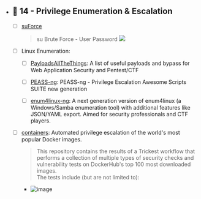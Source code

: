   - ## 🔸 14 - Privilege Enumeration & Escalation
    - [ ] [suForce](https://github.com/d4t4s3c/suForce)
      > su Brute Force - User Password
      > ![](https://github.com/d4t4s3c/suForce/blob/main/screenshot.png)
    - [ ] Linux Enumeration:
      - [ ] [PayloadsAllTheThings](https://github.com/swisskyrepo/PayloadsAllTheThings): A list of useful payloads and bypass for Web Application Security and Pentest/CTF
      - [ ] [PEASS-ng](https://github.com/carlospolop/PEASS-ng): PEASS-ng - Privilege Escalation Awesome Scripts SUITE new generation
      - [ ] [enum4linux-ng](https://github.com/cddmp/enum4linux-ng): A next generation version of enum4linux (a Windows/Samba enumeration tool) with additional features like JSON/YAML export. Aimed for security professionals and CTF players.


    - [ ] [containers](https://github.com/trickest/containers): Automated privilege escalation of the world's most popular Docker images.
      > This repository contains the results of a Trickest workflow that performs a collection of multiple types of security checks and vulnerability tests on DockerHub's top 100 most downloaded images. <br> The tests include (but are not limited to):
        - ![image](https://user-images.githubusercontent.com/51442719/173209708-b2a9d9da-2fbd-4b83-8c90-5387c051ee9f.png)




    
